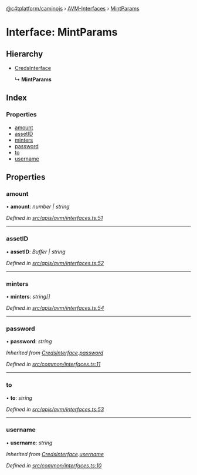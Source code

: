 [@c4tplatform/caminojs](../api.md) › [AVM-Interfaces](../modules/avm_interfaces.md) › [MintParams](avm_interfaces.mintparams.md)

# Interface: MintParams

## Hierarchy

* [CredsInterface](common_interfaces.credsinterface.md)

  ↳ **MintParams**

## Index

### Properties

* [amount](avm_interfaces.mintparams.md#amount)
* [assetID](avm_interfaces.mintparams.md#assetid)
* [minters](avm_interfaces.mintparams.md#minters)
* [password](avm_interfaces.mintparams.md#password)
* [to](avm_interfaces.mintparams.md#to)
* [username](avm_interfaces.mintparams.md#username)

## Properties

###  amount

• **amount**: *number | string*

*Defined in [src/apis/avm/interfaces.ts:51](https://github.com/chain4travel/caminojs/blob/ac57b5af/src/apis/avm/interfaces.ts#L51)*

___

###  assetID

• **assetID**: *Buffer | string*

*Defined in [src/apis/avm/interfaces.ts:52](https://github.com/chain4travel/caminojs/blob/ac57b5af/src/apis/avm/interfaces.ts#L52)*

___

###  minters

• **minters**: *string[]*

*Defined in [src/apis/avm/interfaces.ts:54](https://github.com/chain4travel/caminojs/blob/ac57b5af/src/apis/avm/interfaces.ts#L54)*

___

###  password

• **password**: *string*

*Inherited from [CredsInterface](common_interfaces.credsinterface.md).[password](common_interfaces.credsinterface.md#password)*

*Defined in [src/common/interfaces.ts:11](https://github.com/chain4travel/caminojs/blob/ac57b5af/src/common/interfaces.ts#L11)*

___

###  to

• **to**: *string*

*Defined in [src/apis/avm/interfaces.ts:53](https://github.com/chain4travel/caminojs/blob/ac57b5af/src/apis/avm/interfaces.ts#L53)*

___

###  username

• **username**: *string*

*Inherited from [CredsInterface](common_interfaces.credsinterface.md).[username](common_interfaces.credsinterface.md#username)*

*Defined in [src/common/interfaces.ts:10](https://github.com/chain4travel/caminojs/blob/ac57b5af/src/common/interfaces.ts#L10)*
